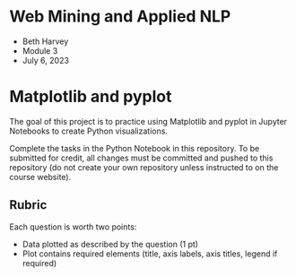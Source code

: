 # Web Mining and Applied NLP

* Beth Harvey
* Module 3
* July 6, 2023

# Matplotlib and pyplot

The goal of this project is to practice using Matplotlib and pyplot in Jupyter Notebooks to create Python visualizations.

Complete the tasks in the Python Notebook in this repository.
To be submitted for credit, all changes must be committed and pushed to this repository (do not create your own repository unless instructed to on the course website).

## Rubric

Each question is worth two points: 

* Data plotted as described by the question (1 pt)
* Plot contains required elements (title, axis labels, axis titles, legend if required)
